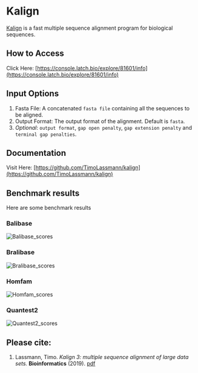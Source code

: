 # Kalign
[Kalign](https://github.com/TimoLassmann/kalign) is a fast multiple sequence alignment program for biological sequences.

## How to Access
Click Here: [https://console.latch.bio/explore/81601/info](https://console.latch.bio/explore/81601/info)

## Input Options
1. Fasta File: A concatenated `fasta file` containing all the sequences to be aligned.
2. Output Format: The output format of the alignment. Default is `fasta`.
2. *Optional*: `output format`, `gap open penalty`, `gap extension penalty` and `terminal gap penalties`.

## Documentation
Visit Here: [https://github.com/TimoLassmann/kalign](https://github.com/TimoLassmann/kalign)

## Benchmark results
Here are some benchmark results 

### Balibase

![Balibase_scores](https://user-images.githubusercontent.com/8110320/66697423-7ea3d000-eca3-11e9-919a-995ca8e9f7c1.jpeg)

### Bralibase

![Bralibase_scores](https://user-images.githubusercontent.com/8110320/66697424-86637480-eca3-11e9-90ea-238f82b0ac6b.jpeg)

### Homfam

![Homfam_scores](https://user-images.githubusercontent.com/8110320/66697425-895e6500-eca3-11e9-97e7-63f3a79133cf.jpeg)

### Quantest2

![Quantest2_scores](https://user-images.githubusercontent.com/8110320/66698153-6c2c9500-eca9-11e9-904c-3d6ea9a1c44d.jpeg)

## Please cite:
1. Lassmann, Timo. _Kalign 3: multiple sequence alignment of large data sets._ **Bioinformatics** (2019). [pdf](https://academic.oup.com/bioinformatics/advance-article-pdf/doi/10.1093/bioinformatics/btz795/30314127/btz795.pdf)
